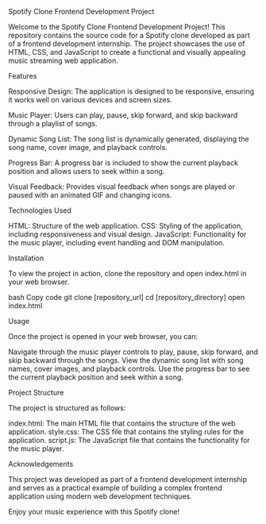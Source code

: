 Spotify Clone Frontend Development Project

Welcome to the Spotify Clone Frontend Development Project! This repository contains the source code for a Spotify clone developed as part of a frontend development internship. The project showcases the use of HTML, CSS, and JavaScript to create a functional and visually appealing music streaming web application.

Features

Responsive Design: 
The application is designed to be responsive, ensuring it works well on various devices and screen sizes.

Music Player:
Users can play, pause, skip forward, and skip backward through a playlist of songs.

Dynamic Song List: 
The song list is dynamically generated, displaying the song name, cover image, and playback controls.

Progress Bar: 
A progress bar is included to show the current playback position and allows users to seek within a song.

Visual Feedback: 
Provides visual feedback when songs are played or paused with an animated GIF and changing icons.

Technologies Used

HTML: Structure of the web application.
CSS: Styling of the application, including responsiveness and visual design.
JavaScript: Functionality for the music player, including event handling and DOM manipulation.

Installation

To view the project in action, clone the repository and open index.html in your web browser.

bash
Copy code
git clone [repository_url]
cd [repository_directory]
open index.html

Usage

Once the project is opened in your web browser, you can:

Navigate through the music player controls to play, pause, skip forward, and skip backward through the songs.
View the dynamic song list with song names, cover images, and playback controls.
Use the progress bar to see the current playback position and seek within a song.

Project Structure

The project is structured as follows:

index.html: The main HTML file that contains the structure of the web application.
style.css: The CSS file that contains the styling rules for the application.
script.js: The JavaScript file that contains the functionality for the music player.

Acknowledgements

This project was developed as part of a frontend development internship and serves as a practical example of building a complex frontend application using modern web development techniques.

Enjoy your music experience with this Spotify clone!

